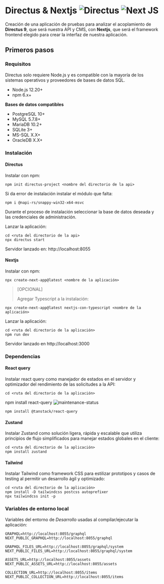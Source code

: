 # Directus & Nextjs ![Directus](https://img.shields.io/badge/directus-%2364f.svg?style=for-the-badge&logo=directus&logoColor=white) ![Next JS](https://img.shields.io/badge/Next-black?style=for-the-badge&logo=next.js&logoColor=white)

Creación de una aplicación de pruebas para analizar el acoplamiento de **Directus 9**, que será nuestra API y CMS, con **Nextjs**, que será el framework frontend elegido para crear la interfaz de nuestra aplicación.

## Primeros pasos

### Requisitos

Directus solo requiere Node.js y es compatible con la mayoría de los sistemas operativos y proveedores de bases de datos SQL.

- Node.js 12.20+
- npm 6.x+

**Bases de datos compatibles**

- PostgreSQL 10+
- MySQL 5.7.8+
- MariaDB 10.2+
- SQLite 3+
- MS-SQL X.X+
- OracleDB X.X+

### Instalación

#### Directus

Instalar con npm:

```console
npm init directus-project <nombre del directorio de la api>
```

Si da error de instalación instalar el módulo que falta:

```console
npm i @napi-rs/snappy-win32-x64-msvc
```

Durante el proceso de instalación seleccionar la base de datos deseada y las credenciales de administración.

Lanzar la aplicación:

```console
cd <ruta del directorio de la api>
npx directus start
```

Servidor lanzado en: http://localhost:8055

#### Nextjs

Instalar con npm:

```console
npx create-next-app@latest <nombre de la aplicación>
```

>[OPCIONAL]
>
>Agregar Typescript a la instalación:

```console
npx create-next-app@latest nextjs-con-typescript <nombre de la aplicación>
```

Lanzar la aplicación:

```console
cd <ruta del directorio de la aplicación>
npm run dev
```

Servidor lanzado en http://localhost:3000

### Dependencias

#### React query

Instalar react query como manejador de estados en el servidor y optimizador del rendimiento de las solicitudes a la API:

```console
cd <ruta del directorio de la aplicación>
```

npm install react-query ![maintenance-status](https://img.shields.io/badge/maintenance-deprecated-red.svg)

```console
npm install @tanstack/react-query
```

#### Zustand

Instalar Zustand como solución ligera, rápida y escalable que utiliza principios de flujo simplificados para manejar estados globales en el cliente:

```console
cd <ruta del directorio de la aplicación>
npm install zustand
```

#### Tailwind

Instalar Tailwind como framework CSS para estilizar prototipos y casos de testing al permitir un desarrollo ágil y optimizado:

```console
cd <ruta del directorio de la aplicación>
npm install -D tailwindcss postcss autoprefixer
npx tailwindcss init -p
```

### Variables de entorno local

Variables del entorno de *Desarrollo* usadas al compilar/ejecutar la aplicación:

```console
GRAPHQL=http://localhost:8055/graphql
NEXT_PUBLIC_GRAPHQL=http://localhost:8055/graphql
```
```console
GRAPHQL_FILES_URL=http://localhost:8055/graphql/system
NEXT_PUBLIC_FILES_URL=http://localhost:8055/graphql/system
```
```console
ASSETS_URL=http://localhost:8055/assets
NEXT_PUBLIC_ASSETS_URL=http://localhost:8055/assets
```
```console
COLLECTION_URL=http://localhost:8055/ítems
NEXT_PUBLIC_COLLECTION_URL=http://localhost:8055/items
```


